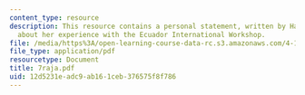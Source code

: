 ```yaml
---
content_type: resource
description: This resource contains a personal statement, written by Harini Rajaraman,
  about her experience with the Ecuador International Workshop.
file: /media/https%3A/open-learning-course-data-rc.s3.amazonaws.com/4-170-ecuador-workshop-fall-2006/12d5231eadc9ab161ceb376575f8f786_7raja.pdf
file_type: application/pdf
resourcetype: Document
title: 7raja.pdf
uid: 12d5231e-adc9-ab16-1ceb-376575f8f786
---
```

